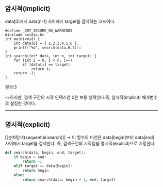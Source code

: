 
## 암시적(implicit)

data[0]에서 data[n-1] 사이에서 target을 검색하는 코드이다.

```
#define _CRT_SECURE_NO_WARNINGS
#include <stdio.h>
int main(void) {
	int data[6] = { 1,2,3,4,5,6 };
	printf("%d", search(data,6,4));
}
int search(int* data, int n, int target) {
	for (int i = 0; i < n; i++)
		if (data[i] == target)
			return i;
	return -1;
}
```

결과:3

->하지만, 검색 구간의 시작 인덱스인 0은 보통 생략한다.즉, 암시적(implicit) 매개변수로 설정한 것이다.

---

## 명시적(explicit)

[[순차탐색(sequential search)]]
→ 이 함수의 미션은 data[begin]부터 data[end]사이에서 target을 검색한다. 즉, 검색구간의 시작점을 명시적(explicit)으로 지정한다.

```python
def search(data, begin, end, target):
    if begin > end:
        return -1
    elif target == data[begin]:
        return begin
    else:
        return search(data, begin + 1, end, target)
```